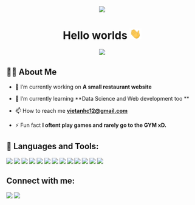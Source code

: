 <div align="center">
  <img src="https://media.giphy.com/media/ZVik7pBtu9dNS/giphy.gif" height="150px"/>
  <h1>Hello worlds <img src="https://github.com/ABSphreak/ABSphreak/blob/master/gifs/Hi.gif" width="30px"></h1>
  
  <p align="center">
    <a href="https://github.com/DenverCoder1/readme-typing-svg"><img src="https://readme-typing-svg.herokuapp.com?color=F7CC80&center=true&width=500&lines=Viet-Anh+BUI%2C+22+;Paris%2C+France;Computer+Science+Student;%C3%80+la+recherche+d'alternance+;Ou+un+stage+court+%3AD"></a>
  </p>
 </div>
 
 ## 🙋‍♂️ About Me

- 🔭 I’m currently working on **A small restaurant website**

- 🌱 I’m currently learning **Data Science and Web development too **

- 📫 How to reach me **vietanhc12@gmail.com**

- ⚡ Fun fact **I oftent play games and rarely go to the GYM xD.**

## 🚀 Languages and Tools:

<p align="left"> 
  <a target="_blank"><img src="https://img.icons8.com/color/48/000000/c-plus-plus-logo.png"/></a>
  <a target="_blank"><img src="https://img.icons8.com/color/48/000000/python--v1.png"/></a>
  <a target="_blank"><img src="https://img.icons8.com/color/48/000000/javascript--v1.png"/></a>
  <a target="_blank"><img src="https://img.icons8.com/color/48/000000/java-coffee-cup-logo--v1.png"/></a>
  <a target="_blank"><img src="https://img.icons8.com/color/48/000000/html-5--v1.png"/></a>
  <a target="_blank"><img src="https://img.icons8.com/color/48/000000/css3.png"/></a>
  <a target="_blank"><img src="https://img.icons8.com/officel/48/000000/react.png"/></a>
  <a target="_blank"><img src="https://img.icons8.com/color/48/000000/typescript.png"/></a>    
  <a target="_blank"><img src="https://img.icons8.com/color/48/000000/postgreesql.png"/></a>
  <a target="_blank"><img src="https://img.icons8.com/color/48/000000/mysql-logo.png"/></a>
  <a target="_blank"><img src="https://img.icons8.com/color/48/000000/git.png"/></a>   
  <a target="_blank"><img src="https://img.icons8.com/color/48/000000/linux--v1.png"/></a>
  <a target="_blank"><img src="https://img.icons8.com/external-sbts2018-flat-sbts2018/48/000000/external-agile-basic-ui-elements-2.4-sbts2018-flat-sbts2018.png"/></a>
</p>

## Connect with me:
<p align="left">

<a href = "https://www.linkedin.com/in/vietanhb/"><img src="https://img.icons8.com/fluent/48/000000/linkedin.png"/></a>
<a href = "https://www.facebook.com/vieetjanh.2810"><img src="https://img.icons8.com/color/48/000000/facebook-new.png"/></a>

</p>
